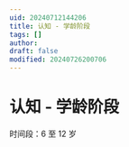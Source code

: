 ```yaml
---
uid: 20240712144206
title: 认知 - 学龄阶段
tags: []
author: 
draft: false
modified: 20240726200706
---
```


# 认知 - 学龄阶段

时间段：6 至 12 岁